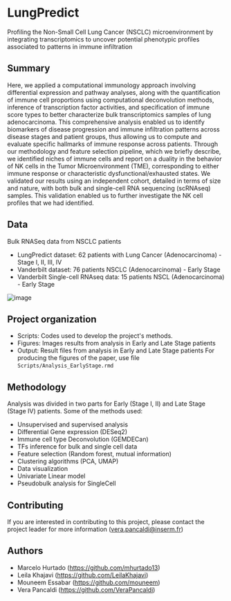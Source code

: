 # LungPredict 

Profiling the Non-Small Cell Lung Cancer (NSCLC) microenvironment by integrating transcriptomics to uncover potential  phenotypic profiles associated to patterns in immune infiltration

## Summary
Here, we applied a computational immunology approach involving differential expression and pathway analyses, along with the quantification of immune cell proportions using computational deconvolution methods, inference of transcription factor activities, and specification of immune score types to better characterize bulk transcriptomics samples of lung adenocarcinoma. This comprehensive analysis enabled us to identify biomarkers of disease progression and immune infiltration patterns across disease stages and patient groups, thus allowing us to compute and evaluate specific hallmarks of immune response across patients. Through our methodology and feature selection pipeline, which we briefly describe, we identified niches of immune cells and report on a duality in the behavior of NK cells in the Tumor Microenvironment (TME), corresponding to either immune response or characteristic dysfunctional/exhausted states. We validated our results using an independent cohort, detailed in terms of size and nature, with both bulk and single-cell RNA sequencing (scRNAseq) samples. This validation enabled us to further investigate the NK cell profiles that we had identified.


## Data 
Bulk RNASeq data from NSCLC patients 
- LungPredict dataset: 62 patients with Lung Cancer (Adenocarcinoma) - Stage I, II, III, IV
- Vanderbilt dataset: 76 patients NSCLC (Adenocarcinoma) - Early Stage
- Vanderbilt Single-cell RNAseq data: 15 patients NSCL (Adenocarcinoma) - Early Stage

![image](https://github.com/VeraPancaldiLab/LungPredict1/assets/37853385/2641fa06-91e4-46f5-bc6f-4f83baacb035)

## Project organization
- Scripts: Codes used to develop the project's methods. 
- Figures: Images results from analysis in Early and Late Stage patients
- Output: Result files from analysis in Early and Late Stage patients
For producing the figures of the paper, use file `Scripts/Analysis_EarlyStage.rmd`

## Methodology
Analysis was divided in two parts for Early (Stage I, II) and Late Stage (Stage IV) patients. Some of the methods used:
- Unsupervised and supervised analysis
- Differential Gene expression (DESeq2)
- Immune cell type Deconvolution (GEMDECan)
- TFs inference for bulk and single cell data 
- Feature selection (Random forest, mutual information)
- Clustering algorithms (PCA, UMAP)
- Data visualization
- Univariate Linear model 
- Pseudobulk analysis for SingleCell
  
## Contributing
If you are interested in contributing to this project, please contact the project leader for more information (vera.pancaldi@inserm.fr)

## Authors
- Marcelo Hurtado (https://github.com/mhurtado13)
- Leila Khajavi (https://github.com/LeilaKhajavi)
- Mouneem Essabar (https://github.com/mouneem)
- Vera Pancaldi (https://github.com/VeraPancaldi)


